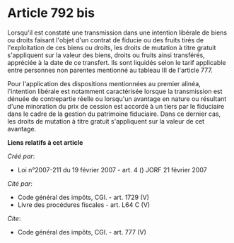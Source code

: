 # Article 792 bis

Lorsqu'il est constaté une transmission dans une intention libérale de biens ou droits faisant l'objet d'un contrat de
fiducie ou des fruits tirés de l'exploitation de ces biens ou droits, les droits de mutation à titre gratuit s'appliquent sur
la valeur des biens, droits ou fruits ainsi transférés, appréciée à la date de ce transfert. Ils sont liquidés selon le tarif
applicable entre personnes non parentes mentionné au tableau III de l'article 777. 

Pour l'application des dispositions mentionnées au premier alinéa, l'intention libérale est notamment caractérisée lorsque la
transmission est dénuée de contrepartie réelle ou lorsqu'un avantage en nature ou résultant d'une minoration du prix de
cession est accordé à un tiers par le fiduciaire dans le cadre de la gestion du patrimoine fiduciaire. Dans ce dernier cas,
les droits de mutation à titre gratuit s'appliquent sur la valeur de cet avantage.

**Liens relatifs à cet article**

_Créé par_:

  - Loi n°2007-211 du 19 février 2007 - art. 4 () JORF 21 février 2007

_Cité par_:

  - Code général des impôts, CGI. - art. 1729 (V)
  - Livre des procédures fiscales - art. L64 C (V)

_Cite_:

  - Code général des impôts, CGI. - art. 777 (V)

